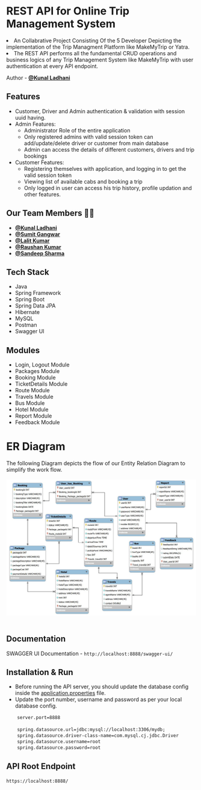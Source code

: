 <!-- ============================================  TITLE ======================================================  -->
# REST API for Online Trip Management System

<!-- ============================================  DETAILS ======================================================  -->

<li>An Collabrative Project Consisting Of the 5 Developer Depicting the implementation of the Trip Managment Platform like MakeMyTrip or Yatra.
<li>The REST API performs all the fundamental CRUD operations and business logics of any Trip Management System like MakeMyTrip with user authentication at every API endpoint.
<br>

<!-- ============================================  AUTHOR ======================================================  -->

Author - **[@Kunal Ladhani](https://github.com/Kunal-Ladhani)**
 
<!-- ============================================  FEATURES ======================================================  -->
## Features

* Customer, Driver and Admin authentication & validation with session uuid having.
* Admin Features:
    * Administrator Role of the entire application
    * Only registered admins with valid session token can add/update/delete driver or customer from main database
    * Admin can access the details of different customers, drivers and trip bookings
* Customer Features:
    * Registering themselves with application, and logging in to get the valid session token
    * Viewing list of available cabs and booking a trip
    * Only logged in user can access his trip history, profile updation and other features.

<!-- ============================================  CONTRIBUTORS ======================================================  -->
## Our Team Members 👨‍💻
  - **[@Kunal Ladhani](https://github.com/Kunal-Ladhani)**
  - **[@Sumit Gangwar](https://github.com/Sumit-Gangwar)**
  - **[@Lalit Kumar](https://github.com/lalitk1997)**
  - **[@Raushan Kumar](https://github.com/raus376)**
  - **[@Sandeep Sharma](https://github.com/Sbsharma0897)**

<!-- ============================================  TECH STACK ======================================================  -->

## Tech Stack

* Java
* Spring Framework
* Spring Boot
* Spring Data JPA
* Hibernate
* MySQL
* Postman
* Swagger UI

<!-- ============================================  MODULES ======================================================  -->

## Modules

* Login, Logout Module
* Packages Module
* Booking Module
* TicketDetails Module
* Route Module
* Travels Module
* Bus Module
* Hotel Module
* Report Module
* Feedback Module

<!-- ============================================  ER - DIAGRAM ======================================================  -->

# ER Diagram

The following Diagram depicts the flow of our Entity Relation Diagram to simplify the work flow.
<br>
<br>
![ER Diagram - DB Schema](https://github.com/raus376/OnlineTripManagementSystemApp/blob/addb16bf0cd504c3bd804e4cb9d4b7429055ac7a/DB%20Schema%20-%20ER%20Diagram.JPG)
<br>
<br>

<!-- ============================================  DOCUMENTATION ======================================================  -->

## Documentation

SWAGGER UI Documentation - `http://localhost:8888/swagger-ui/`

<!-- ============================================  INSTALLATION AND RUN ======================================================  -->

## Installation & Run

* Before running the API server, you should update the database config inside the [application.properties](E-Commerce-Backend\src\main\resources\application.properties) file. 
* Update the port number, username and password as per your local database config.

```
    server.port=8888

    spring.datasource.url=jdbc:mysql://localhost:3306/mydb;
    spring.datasource.driver-class-name=com.mysql.cj.jdbc.Driver
    spring.datasource.username=root
    spring.datasource.password=root

```

<!-- ============================================  API ROOT ENDPOINTS ======================================================  -->

## API Root Endpoint

`https://localhost:8888/`
